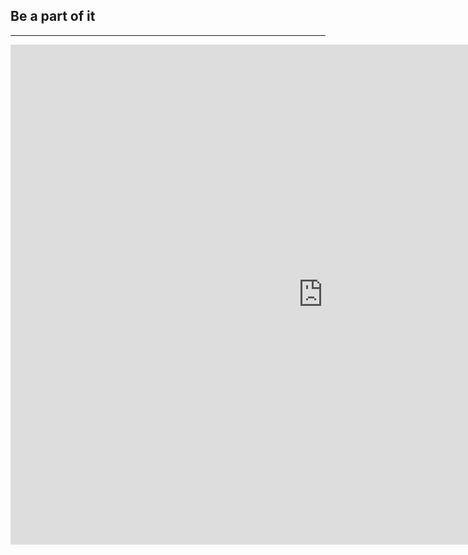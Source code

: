 ﻿## Be a part of it
---

<iframe src="https://docs.google.com/forms/d/1YwAYkI8t0oNyOYEroRik_WsQqPwJNJ7eWg_AoTmt9dY/viewform?embedded=true" width="1000" height="800" frameborder="0" marginheight="0" marginwidth="0">Loading...</iframe>

